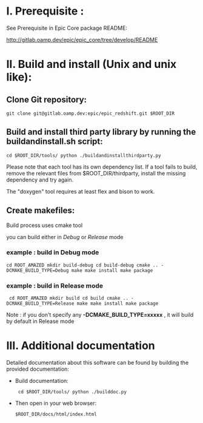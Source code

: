 # I. Prerequisite :

See Prerequisite in Epic Core package README:

http://gitlab.oamp.dev/epic/epic_core/tree/develop/README


# II. Build and install (Unix and unix like):

## Clone Git repository:

`git clone git@gitlab.oamp.dev:epic/epic_redshift.git $ROOT_DIR`

## Build and install third party library by running the buildandinstall.sh script:

`cd $ROOT_DIR/tools/
 python ./buildandinstallthirdparty.py`

  Please note that each tool has its own dependency list. If a tool fails to build, remove the relevant files from $ROOT_DIR/thirdparty, install the missing dependency and try again.

The "doxygen" tool requires at least flex and bison to work.

## Create makefiles:

Build process uses cmake tool

you can build either in *Debug* or *Release* mode

### example : build in Debug mode
  `
  cd ROOT_AMAZED
  mkdir build-debug
  cd build-debug
  cmake .. -DCMAKE_BUILD_TYPE=Debug
  make
  make install
  make package
  `
  
### example : build in Release  mode
  `
  cd ROOT_AMAZED
  mkdir build
  cd build
  cmake .. -DCMAKE_BUILD_TYPE=Release
  make
  make install
  make package`

  Note :
  if you don't specify any **-DCMAKE_BUILD_TYPE=xxxxx** , it will build  by default in Release mode
  


# III. Additional documentation

Detailed documentation about this software can be found by building the provided documentation:

* Build documentation:

  `
  cd $ROOT_DIR/tools/
  python ./builddoc.py`

* Then open in your web browser:

  `$ROOT_DIR/docs/html/index.html`
